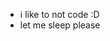 - i like to not code :D
- let me sleep please

<!---
neo-jayfeather/neo-jayfeather is a ✨ special ✨ repository because its `README.md` (this file) appears on your GitHub profile.
You can click the Preview link to take a look at your changes.
--->
